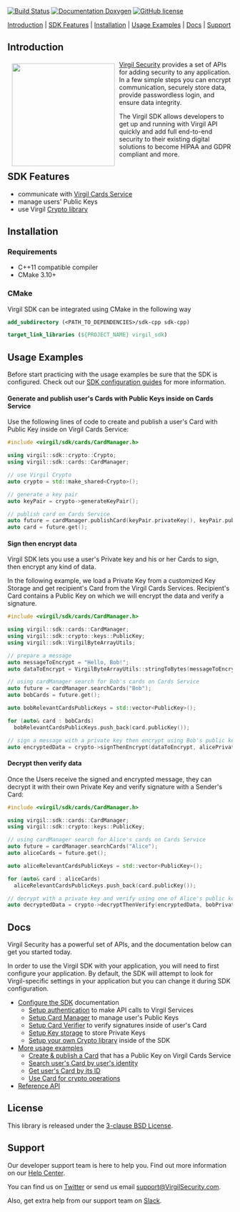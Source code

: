 [![Build Status](https://travis-ci.com/VirgilSecurity/sdk-cpp.svg?branch=master)](https://travis-ci.org/VirgilSecurity/sdk-cpp)
[![Documentation Doxygen](https://img.shields.io/badge/docs-doxygen-blue.svg)](http://VirgilSecurity.github.io/sdk-cpp)
[![GitHub license](https://img.shields.io/badge/license-BSD%203--Clause-blue.svg)](https://raw.githubusercontent.com/VirgilSecurity/virgil-sdk-cpp/release/LICENSE)


[Introduction](#introduction) | [SDK Features](#sdk-features) | [Installation](#installation) | [Usage Examples](#usage-examples) | [Docs](#docs) | [Support](#support)

## Introduction

<a href="https://developer.virgilsecurity.com/docs"><img width="230px" src="https://cdn.virgilsecurity.com/assets/images/github/logos/virgil-logo-red.png" align="left" hspace="10" vspace="6"></a>[Virgil Security](https://virgilsecurity.com) provides a set of APIs for adding security to any application. In a few simple steps you can encrypt communication, securely store data, provide passwordless login, and ensure data integrity.

The Virgil SDK allows developers to get up and running with Virgil API quickly and add full end-to-end security to their existing digital solutions to become HIPAA and GDPR compliant and more.

## SDK Features
- communicate with [Virgil Cards Service][_cards_service]
- manage users' Public Keys
- use Virgil [Crypto library][_virgil_crypto]

## Installation
### Requirements

- C++11 compatible compiler
- CMake 3.10+

### CMake
Virgil SDK can be integrated using CMake in the following way

```cmake
add_subdirectory (<PATH_TO_DEPENDENCIES>/sdk-cpp sdk-cpp)

target_link_libraries (${PROJECT_NAME} virgil_sdk)
```

## Usage Examples

Before start practicing with the usage examples be sure that the SDK is configured. Check out our [SDK configuration guides][_configure_sdk] for more information.

#### Generate and publish user's Cards with Public Keys inside on Cards Service
Use the following lines of code to create and publish a user's Card with Public Key inside on Virgil Cards Service:

```cpp
#include <virgil/sdk/cards/CardManager.h>

using virgil::sdk::crypto::Crypto;
using virgil::sdk::cards::CardManager;

// use Virgil Crypto
auto crypto = std::make_shared<Crypto>();

// generate a key pair
auto keyPair = crypto->generateKeyPair();

// publish card on Cards Service
auto future = cardManager.publishCard(keyPair.privateKey(), keyPair.publicKey());
auto card = future.get();
```

#### Sign then encrypt data

Virgil SDK lets you use a user's Private key and his or her Cards to sign, then encrypt any kind of data.

In the following example, we load a Private Key from a customized Key Storage and get recipient's Card from the Virgil Cards Services. Recipient's Card contains a Public Key on which we will encrypt the data and verify a signature.

```cpp
#include <virgil/sdk/cards/CardManager.h>

using virgil::sdk::cards::CardManager;
using virgil::sdk::crypto::keys::PublicKey;
using virgil::sdk::VirgilByteArrayUtils;

// prepare a message
auto messageToEncrypt = "Hello, Bob!";
auto dataToEncrypt = VirgilByteArrayUtils::stringToBytes(messageToEncrypt);

// using cardManager search for Bob's cards on Cards Service
auto future = cardManager.searchCards("Bob");
auto bobCards = future.get();

auto bobRelevantCardsPublicKeys = std::vector<PublicKey>();

for (auto& card : bobCards)
  bobRelevantCardsPublicKeys.push_back(card.publicKey());

// sign a message with a private key then encrypt using Bob's public keys
auto encryptedData = crypto->signThenEncrypt(dataToEncrypt, alicePrivateKey, bobRelevantCardsPublicKeys);
```

#### Decrypt then verify data
Once the Users receive the signed and encrypted message, they can decrypt it with their own Private Key and verify signature with a Sender's Card:

```cpp
#include <virgil/sdk/cards/CardManager.h>

using virgil::sdk::cards::CardManager;
using virgil::sdk::crypto::keys::PublicKey;

// using cardManager search for Alice's cards on Cards Service
auto future = cardManager.searchCards("Alice");
auto aliceCards = future.get();

auto aliceRelevantCardsPublicKeys = std::vector<PublicKey>();

for (auto& card : aliceCards)
  aliceRelevantCardsPublicKeys.push_back(card.publicKey());

// decrypt with a private key and verify using one of Alice's public keys
auto decryptedData = crypto->decryptThenVerify(encryptedData, bobPrivateKey, aliceRelevantCardsPublicKeys);
```

## Docs
Virgil Security has a powerful set of APIs, and the documentation below can get you started today.

In order to use the Virgil SDK with your application, you will need to first configure your application. By default, the SDK will attempt to look for Virgil-specific settings in your application but you can change it during SDK configuration.

* [Configure the SDK][_configure_sdk] documentation
  * [Setup authentication][_setup_authentication] to make API calls to Virgil Services
  * [Setup Card Manager][_card_manager] to manage user's Public Keys
  * [Setup Card Verifier][_card_verifier] to verify signatures inside of user's Card
  * [Setup Key storage][_key_storage] to store Private Keys
  * [Setup your own Crypto library][_own_crypto] inside of the SDK
* [More usage examples][_more_examples]
  * [Create & publish a Card][_create_card] that has a Public Key on Virgil Cards Service
  * [Search user's Card by user's identity][_search_card]
  * [Get user's Card by its ID][_get_card]
  * [Use Card for crypto operations][_use_card]
* [Reference API][_reference_api]


## License

This library is released under the [3-clause BSD License](LICENSE.md).

## Support
Our developer support team is here to help you. Find out more information on our [Help Center](https://help.virgilsecurity.com/).

You can find us on [Twitter](https://twitter.com/VirgilSecurity) or send us email support@VirgilSecurity.com.

Also, get extra help from our support team on [Slack](https://virgilsecurity.slack.com/join/shared_invite/enQtMjg4MDE4ODM3ODA4LTc2OWQwOTQ3YjNhNTQ0ZjJiZDc2NjkzYjYxNTI0YzhmNTY2ZDliMGJjYWQ5YmZiOGU5ZWEzNmJiMWZhYWVmYTM).

[_virgil_crypto]: https://github.com/VirgilSecurity/virgil-crypto
[_cards_service]: https://developer.virgilsecurity.com/docs/api-reference/card-service/v5
[_use_card]: https://developer.virgilsecurity.com/docs/cs/how-to/public-key-management/v5/use-card-for-crypto-operation
[_get_card]: https://developer.virgilsecurity.com/docs/cs/how-to/public-key-management/v5/get-card
[_search_card]: https://developer.virgilsecurity.com/docs/cs/how-to/public-key-management/v5/search-card
[_create_card]: https://developer.virgilsecurity.com/docs/cs/how-to/public-key-management/v5/create-card
[_own_crypto]: https://developer.virgilsecurity.com/docs/cs/how-to/setup/v5/setup-own-crypto-library
[_key_storage]: https://developer.virgilsecurity.com/docs/cs/how-to/setup/v5/setup-key-storage
[_card_verifier]: https://developer.virgilsecurity.com/docs/cs/how-to/setup/v5/setup-card-verifier
[_card_manager]: https://developer.virgilsecurity.com/docs/cs/how-to/setup/v5/setup-card-manager
[_setup_authentication]: https://developer.virgilsecurity.com/docs/cs/how-to/setup/v5/setup-authentication
[_reference_api]: https://developer.virgilsecurity.com/docs/api-reference
[_configure_sdk]: https://developer.virgilsecurity.com/docs/how-to#sdk-configuration
[_more_examples]: https://developer.virgilsecurity.com/docs/how-to#public-key-management

